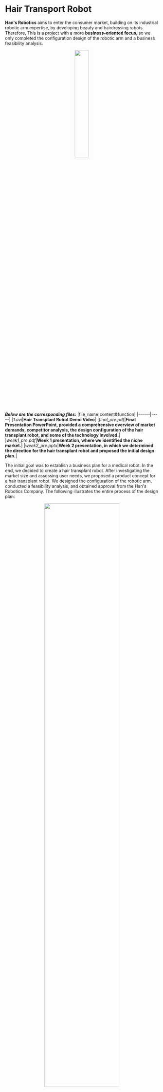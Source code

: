 # Hair Transport Robot


**Han's Robotics** aims to enter the consumer market, building on its industrial robotic arm expertise, by developing beauty and hairdressing robots. Therefore, This is a project with a more **business-oriented focus**, so we only completed the configuration design of the robotic arm and a business feasibility analysis.

<div align=center>
<img src="https://github.com/anOrangeCat1/projects_sustech/assets/99580008/e60cb8d3-88d7-4f2f-8e8e-0dcd5aa3b1c6" width="30%" height="30%"/>
</div>

**_Below are the corresponding files:_**
|file_name|content&function|
|------|-----|
|_1.avi_|**Hair Transplant Robot Demo Video**|
|_final_pre.pdf_|**Final Presentation PowerPoint, provided a comprehensive overview of market demands, competitor analysis, the design configuration of the hair transplant robot, and some of the technology involved.**|
|_week1_pre.pdf_|**Week 1 presentation, where we identified the niche market.**|
|_week2_pre.pptx_|**Week 2 presentation, in which we determined the direction for the hair transplant robot and proposed the initial design plan.**|


The initial goal was to establish a business plan for a medical robot. In the end, we decided to create a hair transplant robot. After investigating the market size and assessing user needs, we proposed a product concept for a hair transplant robot. We designed the configuration of the robotic arm, conducted a feasibility analysis, and obtained approval from the Han's Robotics Company. The following illustrates the entire process of the design plan:
<div align=center>
<img src="https://github.com/anOrangeCat1/projects_sustech/assets/99580008/5b09cfae-e16a-4790-9c10-ce1b8aa0ebc3" width="70%" height="70%"/>
  <img src="https://github.com/anOrangeCat1/projects_sustech/assets/99580008/5db387c4-7603-452d-88cc-62b598e5cf73" width="70%" height="70%"/>
  <img src="https://github.com/anOrangeCat1/projects_sustech/assets/99580008/14142563-5622-46cc-962e-aa707181c2f2" width="70%" height="70%"/>
</div>




**_The final design was shown as following:_**

<div align=center>
<img src="https://github.com/anOrangeCat1/projects_sustech/assets/99580008/2a3b8021-4e2a-4543-85b8-1933fe618cc2" width="70%" height="70%"/>
</div>


**_video link:_**

_youtube:_ https://www.youtube.com/watch?v=X3IBC8lHwaI

_bilibili:_ https://www.bilibili.com/video/BV1Y8411k7Xy

